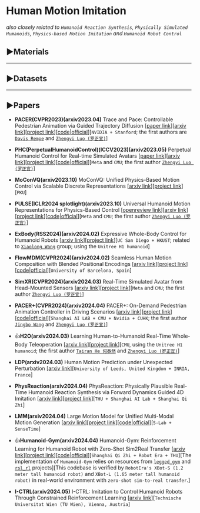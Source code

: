 # Human Motion Imitation
*also closely related to `Humanoid Reaction Synthesis`, `Physically Simulated Humanoids`, `Physics-based Motion Imitation` and `Humanoid Robot Control`*

## ▶Materials


***

## ▶Datasets


***

## ▶Papers

* **PACER(CVPR2023)(arxiv2023.04)** Trace and Pace: Controllable Pedestrian Animation via Guided Trajectory Diffusion [[paper link](http://openaccess.thecvf.com/content/CVPR2023/html/Rempe_Trace_and_Pace_Controllable_Pedestrian_Animation_via_Guided_Trajectory_Diffusion_CVPR_2023_paper.html)][[arxiv link](https://arxiv.org/abs/2304.01893)][[project link](https://research.nvidia.com/labs/toronto-ai/trace-pace/)][[code|official](https://github.com/nv-tlabs/pacer)][`NVIDIA + Stanford`; the first authors are [`Davis Rempe`](https://davrempe.github.io/) and [`Zhengyi Luo (罗正宜)`](https://www.zhengyiluo.com/)]

* **PHC(PerpetualHumanoidControl)(ICCV2023)(arxiv2023.05)** Perpetual Humanoid Control for Real-time Simulated Avatars [[paper link](https://openaccess.thecvf.com/content/ICCV2023/html/Luo_Perpetual_Humanoid_Control_for_Real-time_Simulated_Avatars_ICCV_2023_paper.html)][[arxiv link](https://arxiv.org/abs/2305.06456)][[project link](https://www.zhengyiluo.com/PHC-Site/)][[code|official](https://github.com/ZhengyiLuo/PerpetualHumanoidControl)][`Meta` and `CMU`; the first author [`Zhengyi Luo (罗正宜)`](https://www.zhengyiluo.com/)]

* **MoConVQ(arxiv2023.10)** MoConVQ: Unified Physics-Based Motion Control via Scalable Discrete Representations [[arxiv link](https://arxiv.org/abs/2310.10198)][[project link](https://moconvq.github.io/)][`PKU`]

* **PULSE(ICLR2024 splotlight)(arxiv2023.10)** Universal Humanoid Motion Representations for Physics-Based Control [[openreview link](https://openreview.net/forum?id=OrOd8PxOO2)][[arxiv link](https://arxiv.org/abs/2310.04582)][[project link](https://www.zhengyiluo.com/PULSE-Site/)][[code|official](https://github.com/ZhengyiLuo/PULSE)][`Meta` and `CMU`; the first author [`Zhengyi Luo (罗正宜)`](https://www.zhengyiluo.com/)]

* **ExBody(RSS2024)(arxiv2024.02)** Expressive Whole-Body Control for Humanoid Robots [[arxiv link](https://arxiv.org/abs/2402.16796)][[project link](https://expressive-humanoid.github.io/)][`UC San Diego + HKUST`; related to [`Xiaolong Wang`](https://xiaolonw.github.io/) group; using the `Unitree H1 humanoid`]

* **FlowMDM(CVPR2024)(arxiv2024.02)** Seamless Human Motion Composition with Blended Positional Encodings [[arxiv link](https://arxiv.org/abs/2402.15509)][[project link](https://barquerogerman.github.io/FlowMDM/)][[code|official](https://github.com/BarqueroGerman/FlowMDM)][`University of Barcelona, Spain`]

* **SimXR(CVPR2024)(arxiv2024.03)** Real-Time Simulated Avatar from Head-Mounted Sensors [[arxiv link](https://arxiv.org/abs/2403.06862)][[project link](https://www.zhengyiluo.com/SimXR-Site/)][`Meta` and `CMU`; the first author [`Zhengyi Luo (罗正宜)`](https://www.zhengyiluo.com/)]

* **PACER+(CVPR2024)(arxiv2024.04)** PACER+: On-Demand Pedestrian Animation Controller in Driving Scenarios [[arxiv link](https://arxiv.org/abs/2404.19722)][[project link](https://wangjingbo1219.github.io/papers/CVPR2024_PACER_PLUS/PACERPLUSPage.html)][[code|official](https://github.com/IDC-Flash/PacerPlus)][`Shanghai AI LAB + CMU + Nvidia + CUHK`; the first author [`Jingbo Wang`](http://wangjingbo.top/) and [`Zhengyi Luo (罗正宜)`](https://www.zhengyiluo.com/)]

* 👍**H2O(arxiv2024.03)** Learning Human-to-Humanoid Real-Time Whole-Body Teleoperation [[arxiv link](https://arxiv.org/abs/2403.04436)][[project link](https://human2humanoid.com/)][`CMU`, using the `Unitree H1 humanoid`; the first author [`Tairan He 何泰然`](https://tairanhe.com/) and [`Zhengyi Luo (罗正宜)`](https://www.zhengyiluo.com/)]

* **LDP(arxiv2024.03)** Human Motion Prediction under Unexpected Perturbation [[arxiv link](https://arxiv.org/abs/2403.15891)][`University of Leeds, United Kingdom + INRIA, France`]

* **PhysReaction(arxiv2024.04)** PhysReaction: Physically Plausible Real-Time Humanoid Reaction Synthesis via Forward Dynamics Guided 4D Imitation [[arxiv link](https://arxiv.org/abs/2404.01081)][[project link](https://yunzeliu.github.io/PhysReaction/)][`THU + Shanghai AI Lab + Shanghai Qi Zhi`]

* **LMM(arxiv2024.04)** Large Motion Model for Unified Multi-Modal Motion Generation [[arxiv link](https://arxiv.org/abs/2404.01284)][[project link](https://mingyuan-zhang.github.io/projects/LMM.html)][[code|official](https://github.com/mingyuan-zhang/LMM)][`S-Lab + SenseTime`]

* 👍**Humanoid-Gym(arxiv2024.04)** Humanoid-Gym: Reinforcement Learning for Humanoid Robot with Zero-Shot Sim2Real Transfer [[arxiv link](https://arxiv.org/abs/2404.05695)][[project link](https://sites.google.com/view/humanoid-gym/)][[code|official](https://github.com/roboterax/humanoid-gym)][`Shanghai Qi Zhi + Robot Era + THU`][The implementation of `Humanoid-Gym` relies on resources from [`legged_gym`](https://github.com/leggedrobotics/legged_gym) and [`rsl_rl`](https://github.com/leggedrobotics/rsl_rl) projects][This codebase is verified by `RobotEra's XBot-S (1.2 meter tall humanoid robot)` and `XBot-L (1.65 meter tall humanoid robot)` in real-world environment with `zero-shot sim-to-real transfer`.]

* **I-CTRL(arxiv2024.05)** I-CTRL: Imitation to Control Humanoid Robots Through Constrained Reinforcement Learning [[arxiv link](https://arxiv.org/abs/2405.08726)][`Technische Universitat Wien (TU Wien), Vienna, Austria`]

